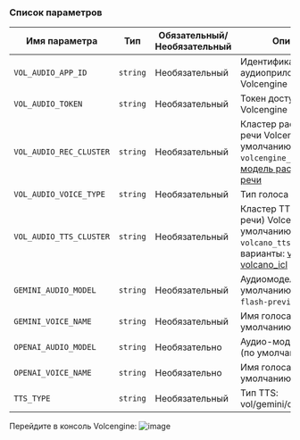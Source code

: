 ### Список параметров

| Имя параметра           | Тип      | Обязательный/Необязательный | Описание                                                                                                                                                                                                             |
|-------------------------|----------|-----------------------------|----------------------------------------------------------------------------------------------------------------------------------------------------------------------------------------------------------------------|
| `VOL_AUDIO_APP_ID`      | `string` | Необязательный              | Идентификатор аудиоприложения Volcengine                                                                                                                                                                             |
| `VOL_AUDIO_TOKEN`       | `string` | Необязательный              | Токен доступа к аудио Volcengine                                                                                                                                                                                     |
| `VOL_AUDIO_REC_CLUSTER` | `string` | Необязательный              | Кластер распознавания речи Volcengine (по умолчанию: `volcengine_input_common`) [модель распознавания речи](https://www.volcengine.com/docs/6561/80816)                                                              |
| `VOL_AUDIO_VOICE_TYPE`  | `string` | Необязательный              | Тип голоса Volcengine                                                                                                                                                                                                |
| `VOL_AUDIO_TTS_CLUSTER` | `string` | Необязательный              | Кластер TTS (синтеза речи) Volcengine (по умолчанию: `volcano_tts`). Доступные варианты: [volcano\_tts](https://www.volcengine.com/docs/6561/1257584) / [volcano\_icl](https://www.volcengine.com/docs/6561/1305191) |
| `GEMINI_AUDIO_MODEL`    | `string` | Необязательный              | Аудиомодель Gemini (по умолчанию: `gemini-2.5-flash-preview-tts`)                                                                                                                                                    |
| `GEMINI_VOICE_NAME`     | `string` | Необязательный              | Имя голоса Gemini (по умолчанию: `Kore`)                                                                                                                                                                             |
| `OPENAI_AUDIO_MODEL`    | `string` | Необязательно               | Аудио-модель OpenAI (по умолчанию: `tts-1`)                                                                                                                                                                          |
| `OPENAI_VOICE_NAME`     | `string` | Необязательно               | Имя голоса OpenAI (по умолчанию: `alloy`)                                                                                                                                                                            |
| `TTS_TYPE`              | `string` | Необязательный              | Тип TTS: vol/gemini/openai                                                                                                                                                                                           |

Перейдите в консоль Volcengine:
![image](https://github.com/user-attachments/assets/6261ee3c-2632-427d-a95e-85e55d85d971)

